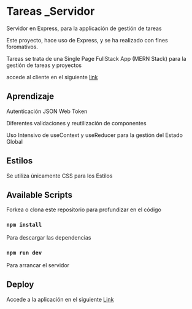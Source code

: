 # Tareas _Servidor


Servidor en Express, para la applicación de gestión de tareas


Este proyecto, hace uso de Express, y se ha realizado con fines foromativos.  

Tareas se trata de una Single Page FullStack App (MERN Stack) para la gestión de tareas y proyectos

accede al cliente en el siguiente [link](https://github.com/Juan-Pestana/Tareas_Cliente)

## Aprendizaje

Autenticación JSON Web Token

Diferentes validaciones y reutilización de componentes

Uso Intensivo de useContext y useReducer para la gestión del Estado Global


## Estilos

Se utiliza únicamente CSS para los Estilos

## Available Scripts

Forkea o clona este repositorio para profundizar en el código



### `npm install`
Para descargar las dependencias

### `npm run dev`

Para arrancar el servidor



## Deploy

Accede a la aplicación en el siguiente [Link](https://tareasyproyectosmern.netlify.app)
